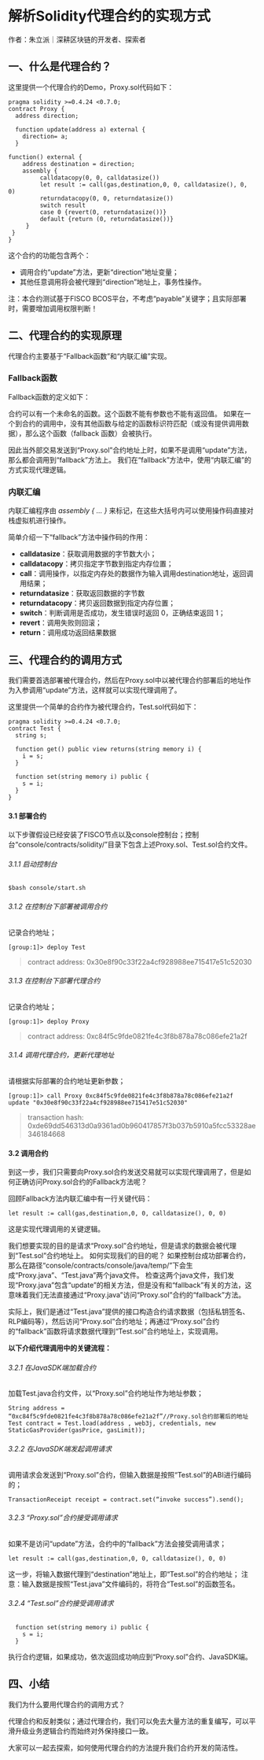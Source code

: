 # 解析Solidity代理合约的实现方式

作者：朱立派｜深耕区块链的开发者、探索者

## 一、什么是代理合约？

这里提供一个代理合约的Demo，Proxy.sol代码如下：

```
pragma solidity >=0.4.24 <0.7.0;
contract Proxy {
  address direction;

  function update(address a) external {
    direction= a;
  }
  
function() external {
    address destination = direction;
    assembly {
         calldatacopy(0, 0, calldatasize())
         let result := call(gas,destination,0, 0, calldatasize(), 0, 0)
         returndatacopy(0, 0, returndatasize())
         switch result
         case 0 {revert(0, returndatasize())}
         default {return (0, returndatasize())}
     }
 }
}
```

这个合约的功能包含两个：

- 调用合约“update”方法，更新“direction”地址变量；
- 其他任意调用将会被代理到“direction”地址上，事务性操作。

注：本合约测试基于FISCO BCOS平台，不考虑“payable”关键字；且实际部署时，需要增加调用权限判断！

## 二、代理合约的实现原理

代理合约主要基于“Fallback函数”和“内联汇编”实现。

### Fallback函数

Fallback函数的定义如下：

合约可以有一个未命名的函数。这个函数不能有参数也不能有返回值。 如果在一个到合约的调用中，没有其他函数与给定的函数标识符匹配（或没有提供调用数据），那么这个函数（fallback 函数）会被执行。

因此当外部交易发送到“Proxy.sol”合约地址上时，如果不是调用“update”方法，那么都会调用到“fallback”方法上。
我们在“fallback”方法中，使用“内联汇编”的方式实现代理逻辑。

### 内联汇编

内联汇编程序由 *assembly { ... }* 来标记，在这些大括号内可以使用操作码直接对栈虚拟机进行操作。

简单介绍一下“fallback”方法中操作码的作用：

- **calldatasize**：获取调用数据的字节数大小；
- **calldatacopy**：拷贝指定字节数到指定内存位置；
- **call**：调用操作，以指定内存处的数据作为输入调用destination地址，返回调用结果；
- **returndatasize**：获取返回数据的字节数
- **returndatacopy**：拷贝返回数据到指定内存位置；
- **switch**：判断调用是否成功，发生错误时返回 0，正确结束返回 1；
- **revert**：调用失败则回滚；
- **return**：调用成功返回结果数据

## 三、代理合约的调用方式

我们需要首选部署被代理合约，然后在Proxy.sol中以被代理合约部署后的地址作为入参调用“update”方法，这样就可以实现代理调用了。

这里提供一个简单的合约作为被代理合约，Test.sol代码如下：

```
pragma solidity >=0.4.24 <0.7.0;
contract Test {
  string s;

  function get() public view returns(string memory i) {
    i = s;
  }
  
  function set(string memory i) public {
    s = i;
  }
}
```



#### 3.1 部署合约

以下步骤假设已经安装了FISCO节点以及console控制台；控制台“console/contracts/solidity/”目录下包含上述Proxy.sol、Test.sol合约文件。

###### 3.1.1 启动控制台
```$bash console/start.sh```

###### 3.1.2 在控制台下部署被调用合约

记录合约地址；

```[group:1]> deploy Test ```

>contract address: 0x30e8f90c33f22a4cf928988ee715417e51c52030


###### 3.1.3 在控制台下部署代理合约

记录合约地址；

```[group:1]> deploy Proxy ```

>contract address: 0xc84f5c9fde0821fe4c3f8b878a78c086efe21a2f



###### 3.1.4 调用代理合约，更新代理地址

请根据实际部署的合约地址更新参数；

```[group:1]> call Proxy 0xc84f5c9fde0821fe4c3f8b878a78c086efe21a2f update "0x30e8f90c33f22a4cf928988ee715417e51c52030"```

>transaction hash: 0xde69dd546313d0a9361ad0b960417857f3b037b5910a5fcc53328ae346184668


#### 3.2 调用合约

到这一步，我们只需要向Proxy.sol合约发送交易就可以实现代理调用了，但是如何正确访问Proxy.sol合约的Fallback方法呢？

回顾Fallback方法内联汇编中有一行关键代码：

```let result := call(gas,destination,0, 0, calldatasize(), 0, 0)```

这是实现代理调用的关键逻辑。

我们想要实现的目的是请求“Proxy.sol”合约地址，但是请求的数据会被代理到“Test.sol”合约地址上。
如何实现我们的目的呢？
如果控制台成功部署合约，那么在路径“console/contracts/console/java/temp/”下会生成“Proxy.java”、“Test.java”两个java文件。
检查这两个java文件，我们发现“Proxy.java”包含“update”的相关方法，但是没有和“fallback”有关的方法，这意味着我们无法直接通过“Proxy.java”访问“Proxy.sol”合约的“fallback”方法。

实际上，我们是通过“Test.java”提供的接口构造合约请求数据（包括私钥签名、RLP编码等），然后访问“Proxy.sol”合约地址；再通过“Proxy.sol”合约的“fallback”函数将请求数据代理到“Test.sol”合约地址上，实现调用。


**以下介绍代理调用中的关键流程：**


###### 3.2.1 在JavaSDK端加载合约
加载Test.java合约文件，以“Proxy.sol”合约地址作为地址参数；

```
String address = “0xc84f5c9fde0821fe4c3f8b878a78c086efe21a2f”//Proxy.sol合约部署后的地址
Test contract = Test.load(address , web3j, credentials, new StaticGasProvider(gasPrice, gasLimit));
```

###### 3.2.2 在JavaSDK端发起调用请求
调用请求会发送到“Proxy.sol”合约，但输入数据是按照“Test.sol”的ABI进行编码的；

```TransactionReceipt receipt = contract.set(“invoke success”).send();```

###### 3.2.3 “Proxy.sol”合约接受调用请求
如果不是访问“update”方法，合约中的“fallback”方法会接受调用请求；

```let result := call(gas,destination,0, 0, calldatasize(), 0, 0)```

这一步，将输入数据代理到“destination”地址上，即“Test.sol”的合约地址；
注意：输入数据是按照“Test.java”文件编码的，将符合“Test.sol”的函数签名。

###### 3.2.4 “Test.sol”合约接受调用请求
```
  function set(string memory i) public {
    s = i;
  }
```
执行合约逻辑，如果成功，依次返回成功响应到“Proxy.sol”合约、JavaSDK端。



## 四、小结

我们为什么要用代理合约的调用方式？

代理合约和反射类似；通过代理合约，我们可以免去大量方法的重复编写，可以平滑升级业务逻辑合约而始终对外保持接口一致。

大家可以一起去探索，如何使用代理合约的方法提升我们合约开发的简洁性。